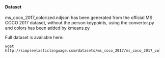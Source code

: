 #### Dataset

ms_coco_2017_colorized.ndjson has been generated from the official MS COCO 2017 dataset, without the person keypoints, using the convertor.py  
and colors has been added by kmeans.py  
  
Full dataset is available here:
```
wget http://simpleelasticlanguage.com/datasets/ms_coco_2017/ms_coco_2017_colorized.ndjson
```